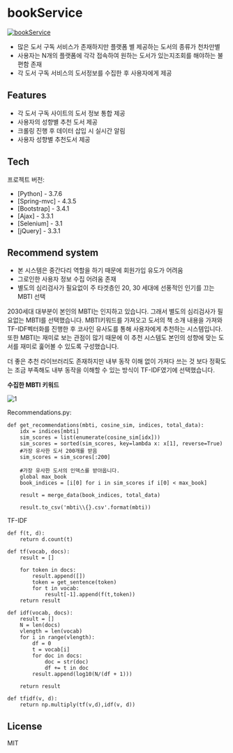 # bookService


[![bookService](https://img.youtube.com/vi/p55YEyQ-RiQ/0.jpg)](https://www.youtube.com/watch?v=p55YEyQ-RiQ)

 - 많은 도서 구독 서비스가 존재하지만 플랫폼 별 제공하는 도서의 종류가 천차만별 
 - 사용자는 N개의 플랫폼에 각각 접속하여 원하는 도서가 있는지조회를 해야하는 불편함 존재
 - 각 도서 구독 서비스의 도서정보를 수집한 후 사용자에게 제공

## Features

- 각 도서 구독 사이트의 도서 정보 통합 제공
- 사용자의 성향별 추천 도서 제공
- 크롤링 진행 후 데이터 삽입 시 실시간 알림
- 사용자 성향별 추천도서 제공

## Tech

프로젝트 버전:

- [Python] - 3.7.6
- [Spring-mvc] - 4.3.5
- [Bootstrap] - 3.4.1
- [Ajax] - 3.3.1
- [Selenium] - 3.1
- [jQuery] - 3.3.1


## Recommend system
- 본 시스템은 중간다리 역할을 하기 때문에 회원가입 유도가 어려움
- 그로인한 사용자 정보 수집 어려움 존재
- 별도의 심리검사가 필요없이 주 타겟층인 20, 30 세대에 선풍적인 인기를 끄는 MBTI 선택

2030세대 대부분이 본인의 MBTI는 인지하고 있습니다. 그래서 별도의 심리검사가 필요없는 MBTI를
선택했습니다. MBTI키워드를 가져오고 도서의 책 소개 내용을 가져와 TF-IDF벡터화를 진행한 후 코사인
유사도를 통해 사용자에게 추천하는 시스템입니다. 또한 MBTI는 재미로 보는 관점이 많기 때문에 
이 추천 시스템도 본인의 성향에 맞는 도서를 재미로 훑어볼 수 있도록 구성했습니다.

더 좋은 추천 라이브러리도 존재하지만 내부 동작 이해 없이 가져다 쓰는 것 보다 정확도는 조금
부족해도 내부 동작을 이해할 수 있는 방식이 TF-IDF였기에 선택했습니다.



**수집한 MBTI 키워드**

![1](https://user-images.githubusercontent.com/62234293/110897024-06ca5100-8340-11eb-9b53-b4b8593fd9c5.PNG)



Recommendations.py:

```
def get_recommendations(mbti, cosine_sim, indices, total_data):
    idx = indices[mbti]
    sim_scores = list(enumerate(cosine_sim[idx]))
    sim_scores = sorted(sim_scores, key=lambda x: x[1], reverse=True)
    #가장 유사한 도서 200개를 받음
    sim_scores = sim_scores[:200]

    #가장 유사한 도서의 인덱스를 받아옵니다.
    global max_book
    book_indices = [i[0] for i in sim_scores if i[0] < max_book]

    result = merge_data(book_indices, total_data)

    result.to_csv('mbti\\{}.csv'.format(mbti))
```
TF-IDF
```
def f(t, d):
    return d.count(t)

def tf(vocab, docs):
    result = []

    for token in docs:
        result.append([])
        token = get_sentence(token)
        for t in vocab:
            result[-1].append(f(t,token))
    return result

def idf(vocab, docs):
    result = []
    N = len(docs)
    vlength = len(vocab)
    for i in range(vlength):
        df = 0
        t = vocab[i]
        for doc in docs:
            doc = str(doc)
            df += t in doc
        result.append(log10(N/(df + 1)))

    return result

def tfidf(v, d):
    return np.multiply(tf(v,d),idf(v, d))
```



## License
MIT
